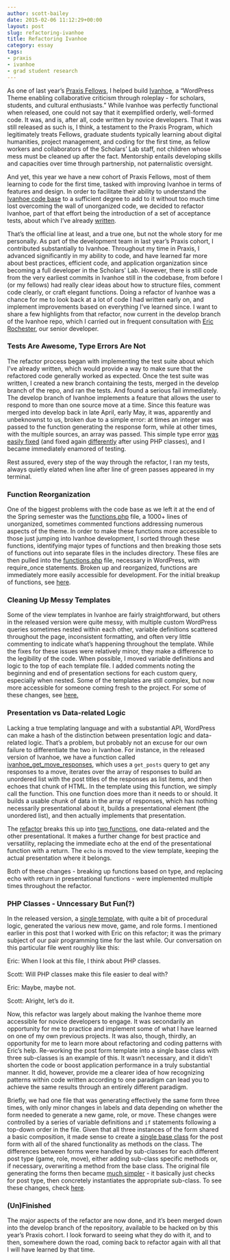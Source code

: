 ```yaml
---
author: scott-bailey
date: 2015-02-06 11:12:29+00:00
layout: post
slug: refactoring-ivanhoe
title: Refactoring Ivanhoe
category: essay
tags:
- praxis
- ivanhoe
- grad student research
---
```


As one of last year’s [Praxis Fellows](https://praxis.scholarslab.org/), I helped build [Ivanhoe](http://ivanhoe.scholarslab.org), a “WordPress Theme enabling collaborative criticism through roleplay - for scholars, students, and cultural enthusiasts.” While Ivanhoe was perfectly functional when released, one could not say that it exemplified orderly, well-formed code. It was, and is, after all, code written by novice developers. That it was still released as such is, I think, a testament to the Praxis Program, which legitimately treats Fellows, graduate students typically learning about digital humanities, project management, and coding for the first time, as fellow workers and collaborators of the Scholars’ Lab staff, not children whose mess must be cleaned up after the fact. Mentorship entails developing skills and capacities over time through partnership, not paternalistic oversight. 





And yet, this year we have a new cohort of Praxis Fellows, most of them learning to code for the first time, tasked with improving Ivanhoe in terms of features and design. In order to facilitate their ability to understand the [Ivanhoe code base](https://github.com/scholarslab/ivanhoe) to a sufficient degree to add to it without too much time lost overcoming the wall of unorganized code, we decided to refactor Ivanhoe, part of that effort being the introduction of a set of acceptance tests, about which I’ve already [written](http://scholarslab.org/uncategorized/troubleshooting-acceptance-testing-in-rspec-and-capybara/). 





That’s the official line at least, and a true one, but not the whole story for me personally. As part of the development team in last year’s Praxis cohort, I contributed substantially to Ivanhoe. Throughout my time in Praxis, I advanced significantly in my ability to code, and have learned far more about best practices, efficient code, and application organization since becoming a full developer in the Scholars’ Lab. However, there is still code from the very earliest commits in Ivanhoe still in the codebase, from before I (or my fellows) had really clear ideas about how to structure files, comment code clearly, or craft elegant functions. Doing a refactor of Ivanhoe was a chance for me to look back at a lot of code I had written early on, and implement improvements based on everything I’ve learned since. I want to share a few highlights from that refactor, now current in the develop branch of the Ivanhoe repo, which I carried out in frequent consultation with [Eric Rochester](http://scholarslab.org/people/eric-rochester/), our senior developer. 





### Tests Are Awesome, Type Errors Are Not





The refactor process began with implementing the test suite about which I’ve already written, which would provide a way to make sure that the refactored code generally worked as expected. Once the test suite was written, I created a new branch containing the tests, merged in the develop branch of the repo, and ran the tests. And found a serious fail immediately. The develop branch of Ivanhoe implements a feature that allows the user to respond to more than one source move at a time. Since this feature was merged into develop back in late April, early May, it was, apparently and unbeknownst to us, broken due to a simple error: at times an integer was passed to the function generating the response form, while at other times, with the multiple sources, an array was passed. This simple type error [was easily fixed](https://github.com/scholarslab/ivanhoe/commit/1beeebe081beba1f34b2486047173acd46a50bc1) (and fixed again [differently](https://github.com/scholarslab/ivanhoe/commit/12c96d36e55396efeff42e460f2033903dab9d00) after using PHP classes), and I became immediately enamored of testing. 





Rest assured, every step of the way through the refactor, I ran my tests, always quietly elated when line after line of green passes appeared in my terminal. 





### Function Reorganization





One of the biggest problems with the code base as we left it at the end of the Spring semester was the [functions.php](https://github.com/scholarslab/ivanhoe/blob/master/functions.php) file, a 1000+ lines of unorganized, sometimes commented functions addressing numerous aspects of the theme. In order to make these functions more accessible to those just jumping into Ivanhoe development, I sorted through these functions, identifying major types of functions and then breaking those sets of functions out into separate files in the includes directory. These files are then pulled into the [functions.php](https://github.com/scholarslab/ivanhoe/blob/develop/functions.php) file, necessary in WordPress, with require_once statements. Broken up and reorganized, functions are immediately more easily accessible for development. For the initial breakup of functions, see [here](https://github.com/scholarslab/ivanhoe/commit/fc87bcf3290903833441ea2ce1c95fcdcf01c310).





### Cleaning Up Messy Templates





Some of the view templates in Ivanhoe are fairly straightforward, but others in the released version were quite messy, with multiple custom WordPress queries sometimes nested within each other, variable definitions scattered throughout the page, inconsistent formatting, and often very little commenting to indicate what’s happening throughout the template. While the fixes for these issues were relatively minor, they make a difference to the legibility of the code. When possible, I moved variable definitions and logic to the top of each template file. I added comments noting the beginning and end of presentation sections for each custom query, especially when nested. Some of the templates are still complex, but now more accessible for someone coming fresh to the project. For some of these changes, see [here.](https://github.com/scholarslab/ivanhoe/compare/61a36dde...cf1407d1)





### Presentation vs Data-related Logic





Lacking a true templating language and with a substantial API, WordPress can make a hash of the distinction between presentation logic and data-related logic. That’s a problem, but probably not an excuse for our own failure to differentiate the two in Ivanhoe. For instance, in the released version of Ivanhoe, we have a function called [ivanhoe_get_move_responses](https://github.com/scholarslab/ivanhoe/blob/master/functions.php#L623), which uses a `get_posts` query to get any responses to a move, iterates over the array of responses to build an unordered list with the post titles of the responses as list items, and then echoes that chunk of HTML. In the template using this function, we simply call the function. This one function does more than it needs to or should. It builds a usable chunk of data in the array of responses, which has nothing necessarily presentational about it, builds a presentational element (the unordered list), and then actually implements that presentation. 





The [refactor](https://github.com/scholarslab/ivanhoe/commit/6269404d2aed7ebcc7a9c402412b14e12d72c734) breaks this up into [two functions](https://github.com/scholarslab/ivanhoe/blob/develop/includes/post_meta.php#L300), one data-related and the other presentational. It makes a further change for best practice and versatility, replacing the immediate echo at the end of the presentational function with a return. The `echo` is moved to the view template, keeping the actual presentation where it belongs. 





Both of these changes - breaking up functions based on type, and replacing echo with return in presentational functions - were implemented multiple times throughout the refactor. 





### PHP Classes - Unncessary But Fun(?)





In the released version, a [single template](https://github.com/scholarslab/ivanhoe/blob/master/ivanhoe-post-form.php), with quite a bit of procedural logic, generated the various new move, game, and role forms. I mentioned earlier in this post that I worked with Eric on this refactor; it was the primary subject of our pair programming time for the last while. Our conversation on this particular file went roughly like this:





Eric: When I look at this file, I think about PHP classes. 





Scott: Will PHP classes make this file easier to deal with? 





Eric: Maybe, maybe not. 





Scott: Alright, let’s do it. 





Now, this refactor was largely about making the Ivanhoe theme more accessible for novice developers to engage. It was secondarily an opportunity for me to practice and implement some of what I have learned on one of my own previous projects. It was also, though, thirdly, an opportunity for me to learn more about refactoring and coding patterns with Eric’s help. Re-working the post form template into a single base class with three sub-classes is an example of this. It wasn’t necessary, and it didn’t shorten the code or boost application performance in a truly substantial manner. It did, however, provide me a clearer idea of how recognizing patterns within code written according to one paradigm can lead you to achieve the same results through an entirely different paradigm. 





Briefly, we had one file that was generating effectively the same form three times, with only minor changes in labels and data depending on whether the form needed to generate a new game, role, or move. These changes were controlled by a series of variable definitions and `if` statements following a top-down order in the file. Given that all three instances of the form shared a basic composition, it made sense to create a [single base class](https://github.com/scholarslab/ivanhoe/blob/develop/includes/post_form/BasePostForm.php) for the post form with all of the shared functionality as methods on the class. The differences between forms were handled by sub-classes for each different post type (game, role, move), either adding sub-class specific methods or, if necessary, overwriting a method from the base class. The original file generating the forms then became [much simpler](https://github.com/scholarslab/ivanhoe/blob/develop/ivanhoe-post-form.php) - it basically just checks for post type, then concretely instantiates the appropriate sub-class. To see these changes, check [here](https://github.com/scholarslab/ivanhoe/compare/74f3e7d...b575e5f92a94cf012d8951a5f993ec1c1136fc59).





### (Un)Finished





The major aspects of the refactor are now done, and it’s been merged down into the develop branch of the repository, available to be hacked on by this year’s Praxis cohort. I look forward to seeing what they do with it, and to then, somewhere down the road, coming back to refactor again with all that I will have learned by that time. 




